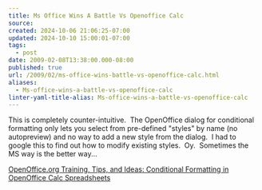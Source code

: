 ```yaml
---
title: Ms Office Wins A Battle Vs Openoffice Calc
source: 
created: 2024-10-06 21:06:25-07:00
updated: 2024-10-10 15:00:01-07:00
tags:
  - post
date: 2009-02-08T13:38:00.000-08:00
published: true
url: /2009/02/ms-office-wins-battle-vs-openoffice-calc.html
aliases:
  - Ms-office-wins-a-battle-vs-openoffice-calc
linter-yaml-title-alias: Ms-office-wins-a-battle-vs-openoffice-calc
---
```



This is completely counter-intuitive.  The OpenOffice dialog for conditional formatting only lets you select from pre-defined "styles" by name (no autopreview) and no way to add a new style from the dialog.  I had to google this to find out how to modify existing styles.  Oy.  Sometimes the MS way is the better way...  
  
[OpenOffice.org Training, Tips, and Ideas: Conditional Formatting in OpenOffice Calc Spreadsheets](https://openoffice.blogs.com/openoffice/2007/01/conditional_for.html)